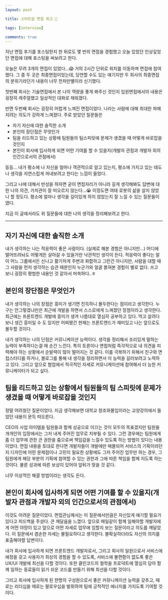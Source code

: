 ```yaml
---
layout: post

title: 스타트업 면접 회고 🤩

tags: [interview]

comments: true
---
```


지난 면접 후기를 포스팅한지 한 뒤로도 몇 번의 면접을 경험했고 오늘 있었던 인상깊었던 면접에 대해 포스팅을 써보려고 한다.

오늘은 무려 3개의 면접이 있었다...😱 거의 2시간 단위로 위치를 이동하며 면접에 참여했다. 그 중 두 곳은 최종면접이었는데, 당연할 수도 있는 얘기지만 두 회사의 최종면접의 분위기라던가 내용이 너무 천차만별이라 신기했다.

첫번째 회사는 기술면접에서 본 나의 역량을 좋게 봐주신 것인지 임원면접에서의 내용은 굉장히 캐주얼했고 일상적인 대화로 채워졌다.

반면 두번째 회사는 굉장히 어렵게 느껴진 면접이었다. 나라는 사람에 대해 최대한 파헤치려는 의도가 강하게 느껴졌다. 주로 받았던 질문들은

- 자기 자신에 대한 솔직한 소개
- 본인의 장단점은 무엇인가
- 팀을 리드하고 있는 상황에 팀원들의 팀스피릿에 문제가 생겼을 때 어떻게 바로잡을 것인지
- 본인이 회사에 입사하게 되면 어떤 기여를 할 수 있을지(개발자 관점과 개발자 외의 인간으로서의 관점에서)

등등... 내가 평소에 나 자신을 얼마나 객관적으로 알고 있는지, 평소에 가지고 있는 태도나 생각을 자연스럽게 꺼내보려고 한다는 느낌이 들었다.

그리고 나에 대해서 반성을 하자면 굳이 면접자리가 아니라 길게 생각해봐도 답변에 대한 나의 의견, 가치관이 잘 떠오르지 않는다...😭 이정도면 여태 로봇의 삶을 살지 않았나 할 정도다.
평소에 얼마나 생각을 깊이있게 하지 않았는지 잘 느낄 수 있는 질문들이였다.

지금 이 글에서라도 위 질문들에 대한 나의 생각을 정리해보려고 한다.

---

## 자기 자신에 대한 솔직한 소개

내가 생각하는 나는 적응력이 좋은 사람이다. (실제로 해본 경험은 아니지만...) 어디에 떨어뜨려놔도 어떻게든 살아갈 수 있을거란 낙관적인 생각이 든다. 적응력이 좋다는 말이 어느 그룹에서든 신나고 활기차게 주변과 화합하고 그런건 아니지만, 사람을 대할 때 그 사람을 먼저 생각하는 습관 때문인지 누군가와 얼굴 붉혀본 경험이 별로 없다. 쓰고 보니 굉장히 평범한 내용인 것 같아서 머쓱하다..ㅎ

## 본인의 장단점은 무엇인가

내가 생각하는 나의 장점은 흥미가 생기면 진득하니 몰두한다는 점이라고 생각한다. 누구는 안그렇겠냐만은 최근에 개발을 하면서 스스로에게 느껴졌던 장점이라고 생각한다. 최근에는 프론트엔드 개발에 흥미가 생겨 나름대로 열심히 공부하고 있다. 먹고 살려다 보니 생긴 흥미일 수 도 있지만 어찌됐건 현재는 프론트엔드가 재미있고 나는 앞으로도 몰두할 것이다.

내가 생각하는 나의 단점은 커뮤니케이션 능력이다. 생각을 정리해서 조리있게 말하는 능력이 부족하다는걸 매 순간 느낀다. 특히 토론이나 면접처럼 즉각적으로 내 의견을 피력해야 하는 상황에서 순발력이 많이 떨어지는 것 같다. 이를 극복하기 위해서 친구와 면접스터디를 하거나, 블로그를 통해 내 생각을 정리하면서 이 능력을 길러보려고 노력하고 있다. 그리고 앞으로 협업에서 적극적인 자세로 커뮤니케이션에 참여해서 더 능한 커뮤니케이터가 되고 싶다.

## 팀을 리드하고 있는 상황에서 팀원들의 팀 스피릿에 문제가 생겼을 때 어떻게 바로잡을 것인지

정말 어려웠던 질문이었다. 지금 생각해보면 대학교 창조와몰입이라는 교양강의에서 들었던 내용이 문득 떠오른다.

CEO의 사업 아이템을 팀원들과 함께 성공으로 이끄는 것이 모두의 목표겠지만 팀원들 개개인의 입장에서는 그저 내게 주어진 업무로 치부될 수 있다. 그런 경우에는 팀원에게 좀 더 업무에 관한 큰 권한을 줌으로써 책임감을 느낄수 있도록 하는 방법이 있다는 내용이었다. 면접 내용을 토대로 한다면 개발자들이 개발에만 매몰되어 서비스의 기획이라던지 디자인에 어떤 문제점이나 고민이 필요한 상황에도 그저 주어진 업무만 하는 경우, 그 팀원에게 해당 부분의 기획에 참여할 수 있는 권한과 그에 따른 책임을 함께 지도록 하는 것이다. 물론 성과에 따른 보상이 있어야 앞뒤가 맞을 것 같다.

너무 이상적인 해결 방법이라는 생각도 든다.

## 본인이 회사에 입사하게 되면 어떤 기여를 할 수 있을지(개발자 관점과 개발자 외의 인간으로서의 관점에서)

이것도 어려운 질문이었다. 면접관님께서는 이 질문에서만큼은 자신있게 얘기할 필요가 있다고 피드백을 주셨다. 큰 깨달음을 느꼈다. 앞으로 매일같이 함께 일해야할 개발자에게 어떤 야망이 있고 앞으로 어떤 자세로 업무에 임할지 보는 질문이라고 의도를 깨달았다. 이 질문에서 겸손한 자세는 불필요하다고 생각한다. 불확실하더라도 자신의 의지를 표출해야할 답변이다.

내가 회사에 입사하게 되면 프론트엔드 개발자로서, 그리고 회사의 일원으로서 서비스에 애정을 갖고 사용자가 최상의 경험을 할 수 있도록, 서비스에 불편함이 없도록 좋은 UX/UI 개발에 최선을 다할 것이다. 또한 클린코드의 철학을 프로덕트에 열심히 담아 함께 일하는 동료들이 읽기 쉬운 코드를 만들기 위해 최선을 다할 것이다.

그리고 회사에 입사하게 된 한명의 구성원으로서 좋은 커뮤니케이션 능력을 갖추고, 때로는 리더십을 때로는 팔로우십을 발휘하여 팀에 긍적적인 에너지를 가지도록 기여할 것이다.
